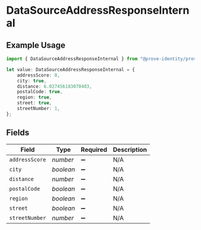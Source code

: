 # DataSourceAddressResponseInternal

## Example Usage

```typescript
import { DataSourceAddressResponseInternal } from "@prove-identity/prove-api/models/components";

let value: DataSourceAddressResponseInternal = {
    addressScore: 0,
    city: true,
    distance: 6.027456183070403,
    postalCode: true,
    region: true,
    street: true,
    streetNumber: 1,
};
```

## Fields

| Field              | Type               | Required           | Description        |
| ------------------ | ------------------ | ------------------ | ------------------ |
| `addressScore`     | *number*           | :heavy_minus_sign: | N/A                |
| `city`             | *boolean*          | :heavy_minus_sign: | N/A                |
| `distance`         | *number*           | :heavy_minus_sign: | N/A                |
| `postalCode`       | *boolean*          | :heavy_minus_sign: | N/A                |
| `region`           | *boolean*          | :heavy_minus_sign: | N/A                |
| `street`           | *boolean*          | :heavy_minus_sign: | N/A                |
| `streetNumber`     | *number*           | :heavy_minus_sign: | N/A                |